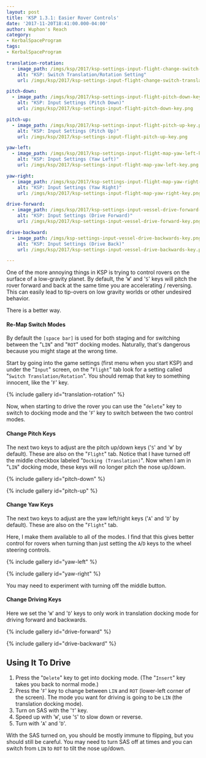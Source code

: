 ```yaml
---
layout: post
title: 'KSP 1.3.1: Easier Rover Controls'
date: '2017-11-20T18:41:00.000-04:00'
author: Wuphon's Reach
category:
- KerbalSpaceProgram
tags:
- KerbalSpaceProgram

translation-rotation:
  - image_path: /imgs/ksp/2017/ksp-settings-input-flight-change-switch-translation-rotation-key.png
    alt: "KSP: Switch Translation/Rotation Setting"
    url: /imgs/ksp/2017/ksp-settings-input-flight-change-switch-translation-rotation-key.png

pitch-down:
  - image_path: /imgs/ksp/2017/ksp-settings-input-flight-pitch-down-key.png
    alt: "KSP: Input Settings (Pitch Down)"
    url: /imgs/ksp/2017/ksp-settings-input-flight-pitch-down-key.png

pitch-up:
  - image_path: /imgs/ksp/2017/ksp-settings-input-flight-pitch-up-key.png
    alt: "KSP: Input Settings (Pitch Up)"
    url: /imgs/ksp/2017/ksp-settings-input-flight-pitch-up-key.png

yaw-left:
  - image_path: /imgs/ksp/2017/ksp-settings-input-flight-map-yaw-left-key.png
    alt: "KSP: Input Settings (Yaw Left)"
    url: /imgs/ksp/2017/ksp-settings-input-flight-map-yaw-left-key.png

yaw-right:
  - image_path: /imgs/ksp/2017/ksp-settings-input-flight-map-yaw-right-key.png
    alt: "KSP: Input Settings (Yaw Right)"
    url: /imgs/ksp/2017/ksp-settings-input-flight-map-yaw-right-key.png

drive-forward:
  - image_path: /imgs/ksp/2017/ksp-settings-input-vessel-drive-forward-key.png
    alt: "KSP: Input Settings (Drive Forward)"
    url: /imgs/ksp/2017/ksp-settings-input-vessel-drive-forward-key.png

drive-backward:
  - image_path: /imgs/ksp-settings-input-vessel-drive-backwards-key.png
    alt: "KSP: Input Settings (Drive Back)"
    url: /imgs/ksp/2017/ksp-settings-input-vessel-drive-backwards-key.png

---
```


One of the more annoying things in KSP is trying to control rovers on the surface of a low-gravity planet.  By default, the '`W`' and '`S`' keys will pitch the rover forward and back at the same time you are accelerating / reversing.  This can easily lead to tip-overs on low gravity worlds or other undesired behavior.

There is a better way.

#### Re-Map Switch Modes

By default the `[space bar]` is used for both staging and for switching between the "`LIN`" and "`ROT`" docking modes.  Naturally, that's dangerous because you might stage at the wrong time.

Start by going into the game settings (first menu when you start KSP) and under the "`Input`" screen, on the "`Flight`" tab look for a setting called "`Switch Translation/Rotation`".  You should remap that key to something innocent, like the '`F`' key.

{% include gallery id="translation-rotation" %}

Now, when starting to drive the rover you can use the "`delete`" key to switch to docking mode and the '`F`' key to switch between the two control modes.

#### Change Pitch Keys

The next two keys to adjust are the pitch up/down keys ('`S`' and '`W`' by default).  These are also on the "`Flight`" tab.  Notice that I have turned off the middle checkbox labeled "`Docking (Translation)`".  Now when I am in "`LIN`" docking mode, these keys will no longer pitch the nose up/down.

{% include gallery id="pitch-down" %}

{% include gallery id="pitch-up" %}

#### Change Yaw Keys

The next two keys to adjust are the yaw left/right keys ('`A`' and '`D`' by default).  These are also on the "`Flight`" tab.  

Here, I make them available to all of the modes.  I find that this gives better control for rovers when turning than just setting the `A`/`D` keys to the wheel steering controls.

{% include gallery id="yaw-left" %}

{% include gallery id="yaw-right" %}

You may need to experiment with turning off the middle button.

#### Change Driving Keys

Here we set the '`W`' and '`D`' keys to only work in translation docking mode for driving forward and backwards.

{% include gallery id="drive-forward" %}

{% include gallery id="drive-backward" %}

## Using It To Drive

1. Press the "`Delete`" key to get into docking mode.  (The "`Insert`" key takes you back to normal mode.)
1. Press the '`F`' key to change between `LIN` and `ROT` (lower-left corner of the screen).  The mode you want for driving is going to be `LIN` (the translation docking mode).
1. Turn on SAS with the '`T`' key.
1. Speed up with '`W`', use '`S`' to slow down or reverse.
1. Turn with '`A`' and '`D`'.  

With the SAS turned on, you should be mostly immune to flipping, but you should still be careful.  You may need to turn SAS off at times and you can switch from `LIN` to `ROT` to tilt the nose up/down.
